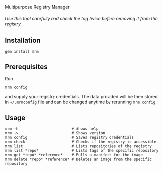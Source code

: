 Multipurpose Registry Manager

###### Use this tool carefully and check the tag twice before removing it from the registry.

## Installation

```
gem install mrm
```

## Prerequisites

Run

```
mrm config
```

and supply your registry credentials. The data provided will be then stored in `~/.mrmconfig` file and can be changed anytime by rerunning `mrm config`.

## Usage

```
mrm -h                        # Shows help
mrm -v                        # Shows version
mrm config                    # Saves registry credentials
mrm check                     # Checks if the registry is accessible
mrm list                      # Lists repositories of the registry
mrm list *repo*               # Lists tags of the specific repository
mrm get *repo* *reference*    # Pulls a manifest for the image
mrm delete *repo* *reference* # Deletes an image from the specific repository
```

